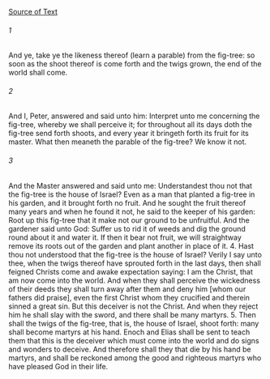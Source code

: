 [Source of Text](https://github.com/scrollmapper/bible_databases_deuterocanonical)

###### 1
And ye, take ye the likeness thereof (learn a parable) from the fig-tree: so soon as the shoot thereof is come forth and the twigs grown, the end of the world shall come.

###### 2
And I, Peter, answered and said unto him: Interpret unto me concerning the fig-tree, whereby we shall perceive it; for throughout all its days doth the fig-tree send forth shoots, and every year it bringeth forth its fruit for its master. What then meaneth the parable of the fig-tree? We know it not.

###### 3
And the Master answered and said unto me: Understandest thou not that the fig-tree is the house of Israel? Even as a man that planted a fig-tree in his garden, and it brought forth no fruit. And he sought the fruit thereof many years and when he found it not, he said to the keeper of his garden: Root up this fig-tree that it make not our ground to be unfruitful. And the gardener said unto God: Suffer us to rid it of weeds and dig the ground round about it and water it. If then it bear not fruit, we will straightway remove its roots out of the garden and plant another in place of it. 4. Hast thou not understood that the fig-tree is the house of Israel? Verily I say unto thee, when the twigs thereof have sprouted forth in the last days, then shall feigned Christs come and awake expectation saying: I am the Christ, that am now come into the world. And when they shall perceive the wickedness of their deeds they shall turn away after them and deny him [whom our fathers did praise], even the first Christ whom they crucified and therein sinned a great sin. But this deceiver is not the Christ. And when they reject him he shall slay with the sword, and there shall be many martyrs. 5. Then shall the twigs of the fig-tree, that is, the house of Israel, shoot forth: many shall become martyrs at his hand. Enoch and Elias shall be sent to teach them that this is the deceiver which must come into the world and do signs and wonders to deceive. And therefore shall they that die by his hand be martyrs, and shall be reckoned among the good and righteous martyrs who have pleased God in their life.